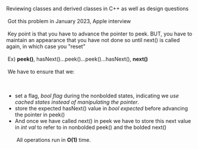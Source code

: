 Reviewing classes and derived classes in C++ as well as design questions<br><br>
​
Got this problem in January 2023, Apple interview<br><br>
​
Key point is that you have to advance the pointer to peek. BUT, you have to maintain an appearance that you have not done so until next() is called again, in which case you "reset"<br><br>
​
Ex) **peek()**, hasNext()...peek()...peek()...hasNext(), **next()**<br><br>
​
We have to ensure that we: <br><br>
​
* set a flag, *bool flag* during the nonbolded states, indicating we *use cached states instead of manipulating the pointer*.
* store the expected hasNext() value in *bool expected* before advancing the pointer in peek()
* And once we have called next() in peek we have to store this next value in *int val* to refer to in nonbolded peek() and the bolded next() <br><br>
​
All operations run in **O(1)** time.
​
​
